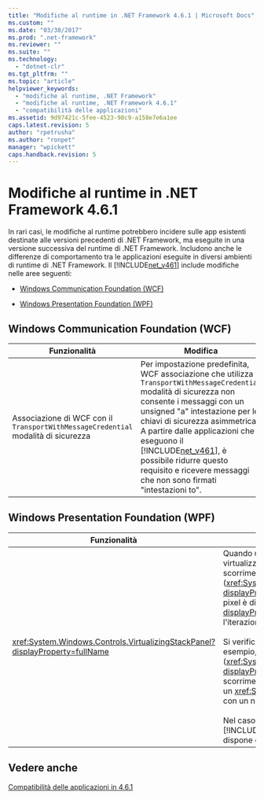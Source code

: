 ```yaml
---
title: "Modifiche al runtime in .NET Framework 4.6.1 | Microsoft Docs"
ms.custom: ""
ms.date: "03/30/2017"
ms.prod: ".net-framework"
ms.reviewer: ""
ms.suite: ""
ms.technology: 
  - "dotnet-clr"
ms.tgt_pltfrm: ""
ms.topic: "article"
helpviewer_keywords: 
  - "modifiche al runtime, .NET Framework"
  - "modifiche al runtime, .NET Framework 4.6.1"
  - "compatibilità delle applicazioni"
ms.assetid: 9d97421c-5fee-4523-98c9-a158e7e6a1ee
caps.latest.revision: 5
author: "rpetrusha"
ms.author: "ronpet"
manager: "wpickett"
caps.handback.revision: 5
---
```

# Modifiche al runtime in .NET Framework 4.6.1
In rari casi, le modifiche al runtime potrebbero incidere sulle app esistenti destinate alle versioni precedenti di .NET Framework, ma eseguite in una versione successiva del runtime di .NET Framework. Includono anche le differenze di comportamento tra le applicazioni eseguite in diversi ambienti di runtime di .NET Framework. Il [!INCLUDE[net_v461](../../../includes/net-v461-md.md)] include modifiche nelle aree seguenti:  
  
-   [Windows Communication Foundation (WCF)](#WCF)  
  
-   [Windows Presentation Foundation (WPF)](#WPF)  
  
<a name="WCF"></a>   
## <a name="windows-communication-foundation-wcf"></a>Windows Communication Foundation (WCF)  
  
|Funzionalità|Modifica|Impatto|Ambito|  
|-------------|------------|------------|-----------|  
|Associazione di WCF con il `TransportWithMessageCredential` modalità di sicurezza|Per impostazione predefinita, WCF associazione che utilizza il `TransportWithMessageCredential` modalità di sicurezza non consente i messaggi con un unsigned "a" intestazione per le chiavi di sicurezza asimmetrica. A partire dalle applicazioni che eseguono il [!INCLUDE[net_v461](../../../includes/net-v461-md.md)], è possibile ridurre questo requisito e ricevere messaggi che non sono firmati "intestazioni to".|È un comportamento che prevede il consenso esplicito. Per consentire i messaggi con unsigned "intestazioni a", aggiungere la seguente impostazione di configurazione per il [ <> \> ](../../../docs/framework/configure-apps/file-schema/runtime/runtime-element.md) sezione del file di configurazione dell'applicazione:<br /><br /> `<runtime>     <AppContextSwitchOverrides value="Switch.System.ServiceModel.AllowUnsignedToHeader=true" />  </runtime>`<br /><br /> Poiché è una funzionalità che prevede il consenso esplicito, non dovrebbe influire sul comportamento delle app esistenti.|Microsoft Edge|  
  
<a name="WPF"></a>   
## <a name="windows-presentation-foundation-wpf"></a>Windows Presentation Foundation (WPF)  
  
|Funzionalità|Modifica|Impatto|Ambito|  
|-------------|------------|------------|-----------|  
|<xref:System.Windows.Controls.VirtualizingStackPanel?displayProperty=fullName>|Quando un <xref:System.Windows.Controls.ItemsControl> Visualizza una raccolta mediante la virtualizzazione (<xref:System.Windows.Controls.VirtualizingStackPanel.IsVirtualizing%2A> = `true`) e lo scorrimento elemento (<xref:System.Windows.Controls.VirtualizingPanel.ScrollUnit%2A>=<xref:System.Windows.Controls.ScrollUnit?displayProperty=fullName>), e quando si scorre il controllo per visualizzare un elemento la cui altezza in pixel è diverso dal router adiacenti, il <xref:System.Windows.Controls.VirtualizingStackPanel?displayProperty=fullName> scorre tutti gli elementi nella raccolta.   L'interfaccia utente non risponde durante l'iterazione;  Se la raccolta è di grandi dimensioni, questo può essere percepito come un blocco.<br /><br /> Si verifica l'iterazione in altre circostanze, anche nelle versioni precedenti a di [!INCLUDE[net_v461](../../../includes/net-v461-md.md)]. Ad esempio, si verifica quando lo scorrimento pixel (<xref:System.Windows.Controls.VirtualizingPanel.ScrollUnit%2A>=<xref:System.Windows.Controls.ScrollUnit?displayProperty=fullName>) in presenza di un elemento con un'altezza di pixel diversa e durante lo scorrimento elemento dati gerarchici (ad esempio in un <xref:System.Windows.Controls.TreeView> controllo o un <xref:System.Windows.Controls.ItemsControl> con raggruppamento abilitato) in presenza di un elemento con un numero diverso di elementi discendenti più gli elementi adiacenti.<br /><br /> Nel caso di altezza di scorrimento elemento e diversi pixel, l'iterazione è stata introdotta nel [!INCLUDE[net_v461](../../../includes/net-v461-md.md)] per correggere i bug nel layout di dati gerarchici.  Non è necessaria se i dati flat (non dispone di alcuna gerarchia) e [!INCLUDE[net_v461](../../../includes/net-v461-md.md)] non viene eseguita in questo caso.|Se si verifica l'iterazione nel [!INCLUDE[net_v461](../../../includes/net-v461-md.md)] ma non nelle versioni precedenti, vale a dire, se il <xref:System.Windows.Controls.ItemsControl> elemento-scorre l'elenco con elementi di altezza in pixel diversi, esistono due soluzioni:<br /><br /> Installare il [.NET Framework 4.6.2](../../../docs/framework/install/guide-for-developers.md).<br /><br /> Installare [hotfix 1605 HR](https://support.microsoft.com/en-us/kb/3154529) per il [!INCLUDE[net_v461](../../../includes/net-v461-md.md)].|Secondario|  
  
## <a name="see-also"></a>Vedere anche  
 [Compatibilità delle applicazioni in 4.6.1](../../../docs/framework/migration-guide/application-compatibility-in-the-net-framework-4-6-1.md)
